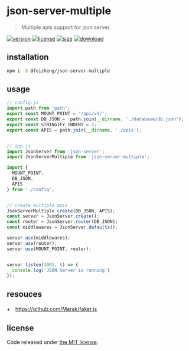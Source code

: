 # json-server-multiple
> Multiple apis support for json server.

[![version][version-image]][version-url]
[![license][license-image]][license-url]
[![size][size-image]][size-url]
[![download][download-image]][download-url]


## installation
```bash
npm i -S @feizheng/json-server-multiple
```

## usage
```javascript
// config.js
import path from 'path';
export const MOUNT_POINT = '/api/v1/';
export const DB_JSON =  path.join(__dirname, './database/db.json');
export const STRINGIFY_INDENT = 2;
export const APIS = path.join(__dirname, './apis');


// app.js
import JsonServer from 'json-server';
import JsonServerMultiple from 'json-server-multiple';

import {
  MOUNT_POINT,
  DB_JSON,
  APIS
} from './config';


// create multiple apis
JsonServerMultiple.create(DB_JSON, APIS);
const server = JsonServer.create();
const router = JsonServer.router(DB_JSON);
const middlewares = JsonServer.defaults();

server.use(middlewares);
server.use(router);
server.use(MOUNT_POINT, router);


server.listen(3001, () => {
  console.log('JSON Server is running')
});

```

## resouces
+　https://github.com/Marak/faker.js


## license
Code released under [the MIT license](https://github.com/afeiship/json-server-multiple/blob/master/LICENSE.txt).

[version-image]: https://img.shields.io/npm/v/@feizheng/json-server-multiple
[version-url]: https://npmjs.org/package/@feizheng/json-server-multiple

[license-image]: https://img.shields.io/npm/l/@feizheng/json-server-multiple
[license-url]: https://github.com/afeiship/json-server-multiple/blob/master/LICENSE.txt

[size-image]: https://img.shields.io/bundlephobia/minzip/@feizheng/json-server-multiple
[size-url]: https://github.com/afeiship/json-server-multiple/blob/master/dist/json-server-multiple.min.js

[download-image]: https://img.shields.io/npm/dm/@feizheng/json-server-multiple
[download-url]: https://www.npmjs.com/package/@feizheng/json-server-multiple
